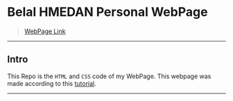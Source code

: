 # Belal HMEDAN Personal WebPage
> [WebPage Link](https://bhomaidan1990.github.io)

---

## Intro

This Repo is the `HTML` and `CSS` code of my WebPage.
This webpage was made according to this [tutorial](https://www.youtube.com/watch?v=oYRda7UtuhA).

---
